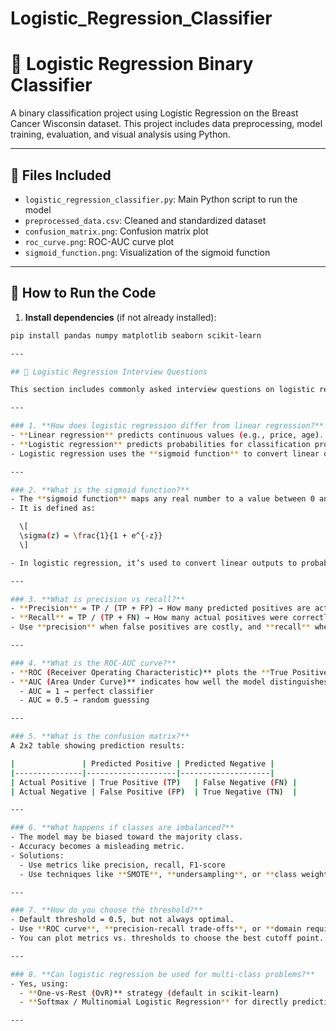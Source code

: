 # Logistic_Regression_Classifier
# 🧪 Logistic Regression Binary Classifier

A binary classification project using Logistic Regression on the Breast Cancer Wisconsin dataset. This project includes data preprocessing, model training, evaluation, and visual analysis using Python.

---

## 📁 Files Included

- `logistic_regression_classifier.py`: Main Python script to run the model
- `preprocessed_data.csv`: Cleaned and standardized dataset
- `confusion_matrix.png`: Confusion matrix plot
- `roc_curve.png`: ROC-AUC curve plot
- `sigmoid_function.png`: Visualization of the sigmoid function

---

## 🚀 How to Run the Code

1. **Install dependencies** (if not already installed):

```bash
pip install pandas numpy matplotlib seaborn scikit-learn

---

## 💬 Logistic Regression Interview Questions

This section includes commonly asked interview questions on logistic regression with concise and clear answers to help you prepare.

---

### 1. **How does logistic regression differ from linear regression?**
- **Linear regression** predicts continuous values (e.g., price, age).
- **Logistic regression** predicts probabilities for classification problems (e.g., spam or not spam).
- Logistic regression uses the **sigmoid function** to convert linear output into a probability between 0 and 1.

---

### 2. **What is the sigmoid function?**
- The **sigmoid function** maps any real number to a value between 0 and 1.
- It is defined as:

  \[
  \sigma(z) = \frac{1}{1 + e^{-z}}
  \]

- In logistic regression, it’s used to convert linear outputs to probabilities.

---

### 3. **What is precision vs recall?**
- **Precision** = TP / (TP + FP) → How many predicted positives are actually positive.
- **Recall** = TP / (TP + FN) → How many actual positives were correctly predicted.
- Use **precision** when false positives are costly, and **recall** when false negatives are costly.

---

### 4. **What is the ROC-AUC curve?**
- **ROC (Receiver Operating Characteristic)** plots the **True Positive Rate (Recall)** against the **False Positive Rate** at various thresholds.
- **AUC (Area Under Curve)** indicates how well the model distinguishes between classes:
  - AUC = 1 → perfect classifier
  - AUC = 0.5 → random guessing

---

### 5. **What is the confusion matrix?**
A 2x2 table showing prediction results:

|               | Predicted Positive | Predicted Negative |
|---------------|--------------------|--------------------|
| Actual Positive | True Positive (TP)   | False Negative (FN) |
| Actual Negative | False Positive (FP)  | True Negative (TN)  |

---

### 6. **What happens if classes are imbalanced?**
- The model may be biased toward the majority class.
- Accuracy becomes a misleading metric.
- Solutions:
  - Use metrics like precision, recall, F1-score
  - Use techniques like **SMOTE**, **undersampling**, or **class weighting**

---

### 7. **How do you choose the threshold?**
- Default threshold = 0.5, but not always optimal.
- Use **ROC curve**, **precision-recall trade-offs**, or **domain requirements** to tune it.
- You can plot metrics vs. thresholds to choose the best cutoff point.

---

### 8. **Can logistic regression be used for multi-class problems?**
- Yes, using:
  - **One-vs-Rest (OvR)** strategy (default in scikit-learn)
  - **Softmax / Multinomial Logistic Regression** for directly predicting multi-class probabilities

---
